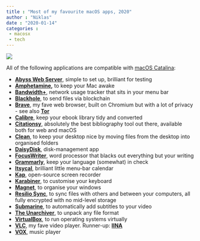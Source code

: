 ```yaml
---
title : "Most of my favourite macOS apps, 2020"
author : "Niklas"
date : "2020-01-14"
categories : 
 - macosx
 - tech
---
```


![](https://niklasblog.com/wp-content/catalina.jpeg)

All of the following applications are compatible with [macOS Catalina](https://en.wikipedia.org/wiki/MacOS_Catalina):

- **[Abyss Web Server](https://aprelium.com/abyssws/)**, simple to set up, brilliant for testing
- **[Amphetamine](https://apps.apple.com/us/app/amphetamine/id937984704?mt=12),** to keep your Mac awake
- **[Bandwidth+](https://apps.apple.com/us/app/bandwidth/id490461369?mt=12)**, network usage tracker that sits in your menu bar
- **[Blackhole](https://blackhole.run/)**, to send files via blockchain
- **[Brave](https://brave.com/)**, my fave web browser, built on Chromium but with a lot of privacy - see also **[Tor](https://www.torproject.org/download/)**
- **[Calibre](https://calibre-ebook.com/)**, keep your ebook library tidy and converted
- **[Citationsy](https://citationsy.com)**, absolutely the best bibliography tool out there, available both for web and macOS
- **[Clean](https://apps.apple.com/us/app/clean/id418412301?mt=12)**, to keep your desktop nice by moving files from the desktop into organised folders
- **[DaisyDisk](https://daisydiskapp.com/)**, disk-management app
- **[FocusWriter](https://gottcode.org/focuswriter/)**, word processor that blacks out everything but your writing
- [**Grammarly**](https://grammarly.com/), keep your language (somewhat) in check
- **[Itsycal](https://www.mowglii.com/itsycal/)**, brilliant little menu-bar calendar
- **[Kap](https://getkap.co/)**, open-source screen recorder
- **[Karabiner](https://pqrs.org/osx/karabiner/)**, to customise your keyboard
- **[Magnet](https://magnet.crowdcafe.com/index.html)**, to organise your windows
- **[Resilio Sync](https://www.resilio.com/individuals/)**, to sync files with others and between your computers, all fully encrypted with no mid-level storage
- [**Submarine**](https://www.bitfield.se/submarine/index.html), to automatically add subtitles to your video
- **[The Unarchiver](https://macpaw.com/the-unarchiver)**, to unpack any file format
- **[VirtualBox](https://www.virtualbox.org/)**, to run operating systems virtually
- **[VLC](https://www.videolan.org/vlc/)**, my fave video player. Runner-up: **[IINA](https://iina.io/)**
- **[VOX](https://vox.rocks/mac-music-player/)**, music player
